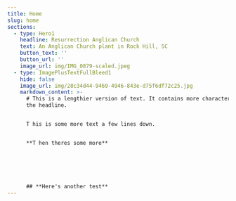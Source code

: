 ```yaml
---
title: Home
slug: home
sections:
  - type: Hero1
    headline: Resurrection Anglican Church
    text: An Anglican Church plant in Rock Hill, SC
    button_text: ''
    button_url: ''
    image_url: img/IMG_0879-scaled.jpeg
  - type: ImagePlusTextFullBleed1
    hide: false
    image_url: img/28c34d44-9469-4946-843e-d75f6df72c25.jpg
    markdown_content: >-
      # This is a lengthier version of text. It contains more characters than
      the headline.


      T his is some more text a few lines down. 


      **T hen theres some more**






      ## **H﻿ere's another test**
---
```

